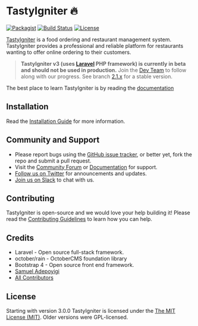 TastyIgniter :fire:
============

[![Packagist](https://img.shields.io/packagist/v/tastyigniter/TastyIgniter.svg?label=Packagist&style=flat-square)](https://packagist.org/packages/tastyigniter/TastyIgniter)
[![Build Status](https://img.shields.io/travis/tastyigniter/TastyIgniter.svg?label=TravisCI&style=flat-square)](https://travis-ci.org/tastyigniter/TastyIgniter)
[![License](https://img.shields.io/packagist/l/tastyigniter/TastyIgniter.svg?label=License&style=flat-square)](https://github.com/tastyigniter/TastyIgniter/blob/master/LICENSE)

[TastyIgniter](https://tastyigniter.com/) is a food ordering and restaurant management system. TastyIgniter provides a professional and reliable platform for restaurants wanting to offer online ordering to their customers.

> **TastyIgniter v3 (uses [Laravel](https://laravel.com/) PHP framework) is currently in beta and should not be used in production.** Join the [Dev Team](http://slack.tastyigniter.com/) to follow along with our progress. See branch [2.1.x](https://github.com/tastyigniter/TastyIgniter/tree/2.1.x) for a stable version.

The best place to learn TastyIgniter is by reading the [documentation](https://docs.tastyigniter.com)

## Installation

Read the [Installation Guide](https://docs.tastyigniter.com/3.0/installation) for more information.

## Community and Support
- Please report bugs using the [GitHub issue tracker](https://github.com/tastyigniter/TastyIgniter/issues), or better yet, fork the repo and submit a pull request.
- Visit the [Community Forum](https://forum.tastyigniter.com) or [Documentation](https://docs.tastyigniter.com) for support.
- [Follow us on Twitter](https://twitter.com/tastyigniter/) for announcements and updates.
- [Join us on Slack](http://slack.tastyigniter.com/) to chat with us.

## Contributing
TastyIgniter is open-source and we would love your help building it! Please read the [Contributing Guidelines](CONTRIBUTING.md) to learn how you can help.

## Credits
- Laravel - Open source full-stack framework.
- october/rain - OctoberCMS foundation library
- Bootstrap 4 - Open source front end framework.
- [Samuel Adepoyigi](https://github.com/sampoyigi)
- [All Contributors](https://github.com/tastyigniter/TastyIgniter/contributors)

## License
Starting with version 3.0.0 TastyIgniter is licensed under the [The MIT License (MIT)](https://tastyigniter.com/licence/). Older versions were GPL-licensed.

